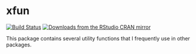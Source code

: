 # xfun

[![Build Status](https://travis-ci.org/yihui/xfun.svg)](https://travis-ci.org/yihui/xfun)
[![Downloads from the RStudio CRAN mirror](https://cranlogs.r-pkg.org/badges/grand-total/xfun)](https://cran.rstudio.org/package=xfun)

This package contains several utility functions that I frequently use in other packages.
